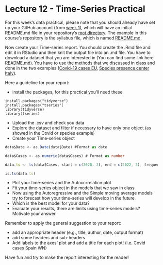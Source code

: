 
# Lecture 12 - Time-Series Practical

For this week’s data practical, please note that you should already have
set up your GitHub account (from [week 1](../1_introduction/README.md)),
which will have an initial README.md file in your repository’s [root
directory](https://en.wikipedia.org/wiki/Root_directory). The example in
this course’s repository is the syllabus file, which is named
[README.md](../README.md).

Now create your Time-series report. You should create the .Rmd file and
edit it in RStudio and then knit the output file into an .md file. You
have to download a dataset that you are interested in (You can find some
link here [README.md](../7_data_modelling/Datasets/README.md)). You have
to use the methods that we discussed in class and done in the two
examples ([Covid-19 cases
EU](../7_data_modelling/Datasets/Covid_19_cases_EU.csv), [Species
presence center
Italy](../7_data_modelling/Datasets/Species_Individuals_center_Italy.csv)).

Here a guideline for your report:

-   Install the packages, for this practical you’ll need these

``` setup
install.packages("tidyverse")
install.packages("tseries")
library(tidyverse)
library(tseries)
```

-   Upload the .csv and check you data
-   Explore the dataset and filter if necessary to have only one object
    (as showed in the Covid or species example)
-   Create your Time-series object

``` ts
data$Date <- as.Date(data$Date) #Format as date

data$Cases <- as.numeric(data$Cases) # Format as number

data.ts <- ts(data$Cases, start = c(2020, 2), end = c(2022, 2), frequency = 365)

is.ts(data.ts)
```

-   Plot your time-series and the Autocorrelation plot
-   Fit your time-series object in the models that we saw in class
-   Now using the Autoregressive and the Simple moving average models
    try to forecast how your time-series will develop in the future.
-   Which is the best model for your data?
-   Evaluate your results, there are limits using time-series models?
    Motivate your answer.

Remember to apply the general suggestion to your report:

-   add an appropriate header (e.g., title, author, date, output format)
-   add some headers and sub-headers
-   Add labels to the axes’ plot and add a title for each plot!
    (i.e. Covid cases Spain WN)

Have fun and try to make the report interesting for the reader!
